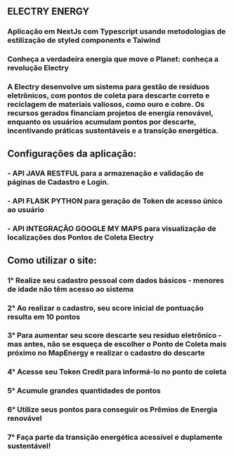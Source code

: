 ## ELECTRY ENERGY

### Aplicação em NextJs com Typescript usando metodologias de estilização de styled components e Taiwind

### Conheça a verdadeira energia que move o Planet: conheça a revolução Electry

### A Electry desenvolve um sistema para gestão de resíduos eletrônicos, com pontos de coleta para descarte correto e reciclagem de materiais valiosos, como ouro e cobre. Os recursos gerados financiam projetos de energia renovável, enquanto os usuários acumulam pontos por descarte, incentivando práticas sustentáveis e a transição energética.

## Configurações da aplicação:
### - API JAVA RESTFUL para a armazenação e validação de páginas de Cadastro e Login.
### - API FLASK PYTHON para geração de Token de acesso único ao usuário
### - API INTEGRAÇÃO GOOGLE MY MAPS para visualização de localizações dos Pontos de Coleta Electry

## Como utilizar o site:
### 1° Realize seu cadastro pessoal com dados básicos - menores de idade não têm acesso ao sistema
### 2° Ao realizar o cadastro, seu score inicial de pontuação resulta em 10 pontos
### 3° Para aumentar seu score descarte seu resíduo eletrônico - mas antes, não se esqueça de escolher o Ponto de Coleta mais próximo no MapEnergy e realizar o cadastro do descarte
### 4° Acesse seu Token Credit para informá-lo no ponto de coleta
### 5° Acumule grandes quantidades de pontos
### 6° Utilize seus pontos para conseguir os Prêmios de Energia renovável
### 7° Faça parte da transição energética acessível e duplamente sustentável!


